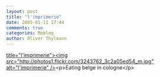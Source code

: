 ```yaml
---
layout: post
title: "l'imprimerie"
date: 2005-01-11 17:44
comments: true
categories: Moblog
author: Oliver Thylmann
---
```



[ title=&quot;l'imprimerie&quot;&gt;&lt;img src=&quot;http://photos1.flickr.com/3243762_3c2a05ed54_m.jpg&quot; alt=&quot;l'imprimerie&quot; /&gt;](http://www.flickr.com/photos/oliver/3243762/)&lt;p&gt;Eating belge in cologne&lt;/p&gt;


